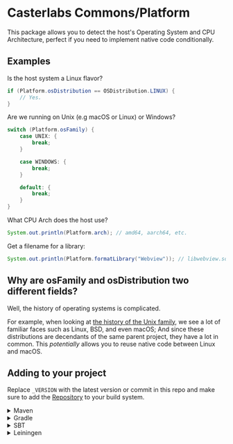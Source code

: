 # Casterlabs Commons/Platform

This package allows you to detect the host's Operating System and CPU Architecture, perfect if you need to implement native code conditionally.

## Examples

Is the host system a Linux flavor?

```java
if (Platform.osDistribution == OSDistribution.LINUX) {
    // Yes.
}
```

Are we running on Unix (e.g macOS or Linux) or Windows?

```java
switch (Platform.osFamily) {
    case UNIX: {
        break;
    }

    case WINDOWS: {
        break;
    }

    default: {
        break;
    }
}
```

What CPU Arch does the host use?

```java
System.out.println(Platform.arch); // amd64, aarch64, etc.
```

Get a filename for a library:

```java
System.out.println(Platform.formatLibrary("Webview")); // libwebview.so, Webview.dll, etc.
```

## Why are osFamily and osDistribution two different fields?

Well, the history of operating systems is complicated.

For example, when looking at [the history of the Unix family](https://upload.wikimedia.org/wikipedia/commons/6/64/Revised_Unix_OS_Chart.png), we see a lot of familiar faces such as Linux, BSD, and even macOS; And since these distributions are decendants of the same parent project, they have a lot in common. This _potentially_ allows you to reuse native code between Linux and macOS.

## Adding to your project

Replace `_VERSION` with the latest version or commit in this repo and make sure to add the [Repository](https://github.com/Casterlabs/Commons#Repository) to your build system.

<details>
  <summary>Maven</summary>
  
  ```xml
    <dependency>
        <groupId>co.casterlabs.Commons</groupId>
        <artifactId>Platform</artifactId>
        <version>_VERSION</version>
    </dependency>
  ```
</details>

<details>
  <summary>Gradle</summary>
  
  ```gradle
	dependencies {
        implementation 'co.casterlabs:Commons.Platform:_VERSION'
	}
  ```
</details>

<details>
  <summary>SBT</summary>
  
  ```
libraryDependencies += "co.casterlabs.Commons" % "Platform" % "_VERSION"
  ```
</details>

<details>
  <summary>Leiningen</summary>
  
  ```
:dependencies [[co.casterlabs.Commons/Platform "_VERSION"]]	
  ```
</details>
